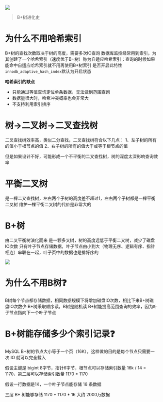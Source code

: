 ![](Pasted%20image%2020231226160421.png)

> B+树进化史

# 为什么不用哈希索引

B+树的查找次数取决于树的高度，需要多次IO查询
数据库监控经常用到索引，为其创建了一个哈希索引（速度优于B+树）称为自适应哈希索引；查询的时候如果能命中自适应哈希索引就不用再使用B+树索引
是否开启此特性`innodb_adaptive_hash_index`默认为开启状态

**哈希索引的缺点**

- 只能通过等值查询定位单条数据，无法做到范围查询
- 数据量很大时，哈希冲突概率也会非常大
- 不支持利用索引排序

# 树→二叉树→二叉查找树

二叉查找树效率高，类似二分查找，二叉查找树符合以下几点：
1、左子树的所有的值小于根节点的值
2、右子树的所有的值大于或等于根节点的值

但是如果设计不好，可能形成一个不平衡的二叉查找树，树的深度太深影响查询效率

# 平衡二叉树

是一棵二叉查找树，左右两个子树的高度差不超过1，左右两个子树都是一棵平衡二叉树
维护一棵平衡二叉树的代价是非常大的

# B+树

由二叉平衡树演化而来
是一颗多叉树，树的高度远低于平衡二叉树，减少了磁盘IO次数
只有叶子节点存储数据，叶子节点由小到大（物理无序、逻辑有序、指针相连）串联在一起，叶子页中的数据也是排好序的

![](Pasted%20image%2020231226160354.png)

# 为什么不用B树❓

B树每个节点都存储数据，相同数据规模下将增加磁盘IO次数，相比下来B+树磁盘IO次数少
B+树采取顺序读，B树是随机读
B+树能提高范围查询的效率，因为叶子节点指向下一个叶子节点

# B+树能存储多少个索引记录❓

MySQL B+树的节点大小等于一个页（16K），这样做的目的是每个节点只需要一次 IO 就可以完全载入

假设主键是 bigint 8字节，指针6字节，根节点可以存储索引数量 16k / 14 = 1170，第二层可以存储索引数量 1170 * 1170

假设一行数据是1K，一个叶子节点能存储 16 条数据

三层 B+ 树能够存储  1170 * 1170 * 16 大约 2000万数据